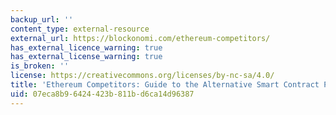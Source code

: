 ```yaml
---
backup_url: ''
content_type: external-resource
external_url: https://blockonomi.com/ethereum-competitors/
has_external_licence_warning: true
has_external_license_warning: true
is_broken: ''
license: https://creativecommons.org/licenses/by-nc-sa/4.0/
title: 'Ethereum Competitors: Guide to the Alternative Smart Contract Platforms'
uid: 07eca8b9-6424-423b-811b-d6ca14d96387
---
```

